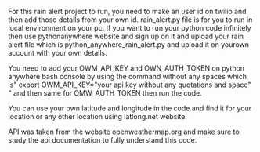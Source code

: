 For this rain alert project to run, you need to make an user id on twilio and then add those details from your own id. 
rain_alert.py file is for you to run in local environment on your pc. If you want to run your python code infinitely then
use pythonanywhere website and sign up on it and upload your rain alert file which is python_anywhere_rain_alert.py and
upload it on yourown account with your own details.

You need to add your OWM_API_KEY and OWN_AUTH_TOKEN on python anywhere bash console by using the command without any
spaces which is" export OWM_API_KEY="your api key without any quotations and space" " and then same for OMW_AUTH_TOKEN
then run the code.

You can use your own latitude and longitude in the code and find it for your location or any other location using latlong.net 
website. 

API was taken from the website openweathermap.org and make sure to study the api documentation to fully understand this code.
